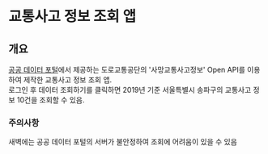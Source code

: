 # 교통사고 정보 조회 앱

## 개요
<a href="https://www.data.go.kr">공공 데이터 포털</a>에서 제공하는 도로교통공단의 '사망교통사고정보' Open API를 이용하여 제작한 교통사고 정보 조회 앱.<br>
로그인 후 데이터 조회하기를 클릭하면 2019년 기준 서울특별시 송파구의 교통사고 정보 10건을 조회할 수 있음.

### 주의사항
새벽에는 공공 데이터 포털의 서버가 불안정하여 조회에 어려움이 있을 수 있음
